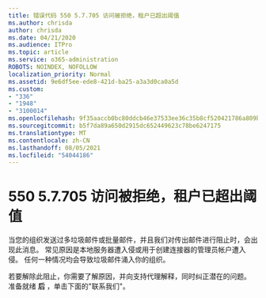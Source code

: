 ```yaml
---
title: 错误代码 550 5.7.705 访问被拒绝，租户已超出阈值
ms.author: chrisda
author: chrisda
ms.date: 04/21/2020
ms.audience: ITPro
ms.topic: article
ms.service: o365-administration
ROBOTS: NOINDEX, NOFOLLOW
localization_priority: Normal
ms.assetid: 9e6df5ee-ede8-421d-ba25-a3a3d0ca0a5d
ms.custom:
- "336"
- "1948"
- "3100014"
ms.openlocfilehash: 9f35aaccb0bc80ddcb46e37533ee36c35b8cf520421786a809b28cfa70e16391
ms.sourcegitcommit: b5f7da89a650d2915dc652449623c78be6247175
ms.translationtype: MT
ms.contentlocale: zh-CN
ms.lasthandoff: 08/05/2021
ms.locfileid: "54044186"
---
```

# <a name="550-57705-access-denied-tenant-has-exceeded-threshold"></a>550 5.7.705 访问被拒绝，租户已超出阈值

当您的组织发送过多垃圾邮件或批量邮件，并且我们对传出邮件进行阻止时，会出现此消息。
常见原因是本地服务器遭入侵或用于创建连接器的管理员帐户遭入侵。 任何一种情况均会导致垃圾邮件涌入你的组织。

若要解除此阻止，你需要了解原因，并向支持代理解释，同时纠正潜在的问题。
准备就绪 **后** ，单击下面的"联系我们"。
